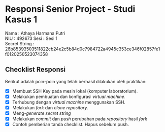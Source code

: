 # Responsi Senior Project - Studi Kasus 1

Nama : Athaya Harmana Putri  
NIU : 492673 
Sesi : Sesi 1  
Secret String : 26b85393503511822cb24e2c5b84d0c7984722a4945c353ce346f02857fe1f0120250523074358

## Checklist Responsi

Berikut adalah poin-poin yang telah berhasil dilakukan oleh praktikan:

- [x] Membuat SSH Key pada mesin lokal (komputer laboratorium).
- [x] Melakukan pembuatan dan konfigurasi _virtual machine_.
- [x] Terhubung dengan _virtual machine_ menggunakan SSH.
- [x] Melakukan _fork_ dan _clone_ _repository_.
- [x] Meng-_generate_ _secret string_
- [x] Melakukan _commit_ dan _push_ perubahan pada _repository_ hasil _fork_
- [x] Contoh pemberian tanda checklist. Hapus sebelum push.
